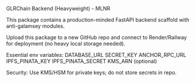 GLRChain Backend (Heavyweight) - MLNR

This package contains a production-minded FastAPI backend scaffold with anti-galamsey modules.

Upload this package to a new GitHub repo and connect to Render/Railway for deployment (no heavy local storage needed).

Essential env variables:
DATABASE_URL
SECRET_KEY
ANCHOR_RPC_URL
IPFS_PINATA_KEY
IPFS_PINATA_SECRET
KMS_ARN (optional)

Security: Use KMS/HSM for private keys; do not store secrets in repo.
